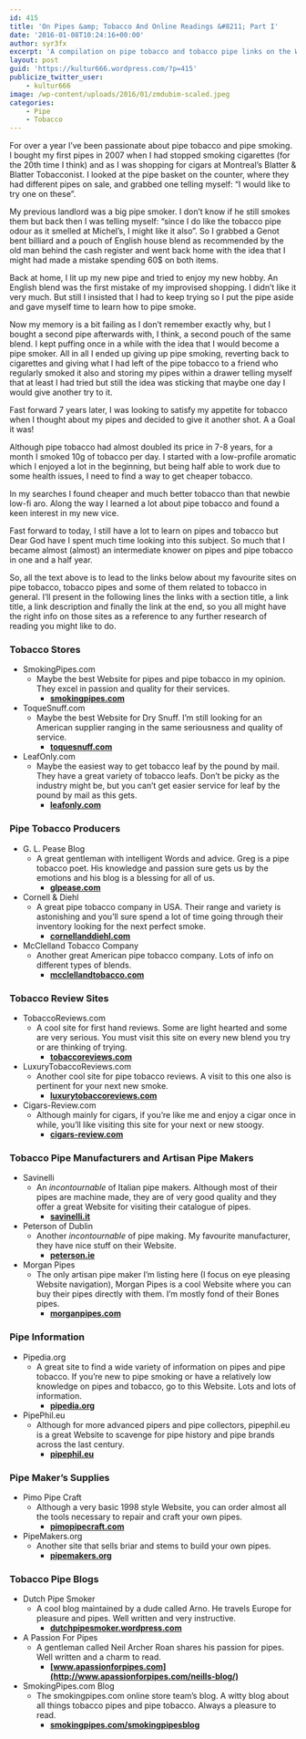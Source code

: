 ```yaml
---
id: 415
title: 'On Pipes &amp; Tobacco And Online Readings &#8211; Part I'
date: '2016-01-08T10:24:16+00:00'
author: syr3fx
excerpt: 'A compilation on pipe tobacco and tobacco pipe links on the Web.'
layout: post
guid: 'https://kultur666.wordpress.com/?p=415'
publicize_twitter_user:
    - kultur666
image: /wp-content/uploads/2016/01/zmdubim-scaled.jpeg
categories:
    - Pipe
    - Tobacco
---
```


For over a year I’ve been passionate about pipe tobacco and pipe smoking. I bought my first pipes in 2007 when I had stopped smoking cigarettes (for the 20th time I think) and as I was shopping for cigars at Montreal’s Blatter &amp; Blatter Tobacconist. I looked at the pipe basket on the counter, where they had different pipes on sale, and grabbed one telling myself: “I would like to try one on these”.

My previous landlord was a big pipe smoker. I don’t know if he still smokes them but back then I was telling myself: “since I do like the tobacco pipe odour as it smelled at Michel’s, I might like it also”. So I grabbed a Genot bent billiard and a pouch of English house blend as recommended by the old man behind the cash register and went back home with the idea that I might had made a mistake spending 60$ on both items.

Back at home, I lit up my new pipe and tried to enjoy my new hobby. An English blend was the first mistake of my improvised shopping. I didn’t like it very much. But still I insisted that I had to keep trying so I put the pipe aside and gave myself time to learn how to pipe smoke.

Now my memory is a bit failing as I don’t remember exactly why, but I bought a second pipe afterwards with, I think, a second pouch of the same blend. I kept puffing once in a while with the idea that I would become a pipe smoker. All in all I ended up giving up pipe smoking, reverting back to cigarettes and giving what I had left of the pipe tobacco to a friend who regularly smoked it also and storing my pipes within a drawer telling myself that at least I had tried but still the idea was sticking that maybe one day I would give another try to it.

Fast forward 7 years later, I was looking to satisfy my appetite for tobacco when I thought about my pipes and decided to give it another shot. A a Goal it was!

Although pipe tobacco had almost doubled its price in 7-8 years, for a month I smoked 10g of tobacco per day. I started with a low-profile aromatic which I enjoyed a lot in the beginning, but being half able to work due to some health issues, I need to find a way to get cheaper tobacco.

In my searches I found cheaper and much better tobacco than that newbie low-fi aro. Along the way I learned a lot about pipe tobacco and found a keen interest in my new vice.

Fast forward to today, I still have a lot to learn on pipes and tobacco but Dear God have I spent much time looking into this subject. So much that I became almost (almost) an intermediate knower on pipes and pipe tobacco in one and a half year.

So, all the text above is to lead to the links below about my favourite sites on pipe tobacco, tobacco pipes and some of them related to tobacco in general. I’ll present in the following lines the links with a section title, a link title, a link description and finally the link at the end, so you all might have the right info on those sites as a reference to any further research of reading you might like to do.

### Tobacco Stores

- SmokingPipes.com
    - Maybe the best Website for pipes and pipe tobacco in my opinion. They excel in passion and quality for their services.
        - **[smokingpipes.com](http://www.smokingpipes.com/)**
- ToqueSnuff.com
    - Maybe the best Website for Dry Snuff. I’m still looking for an American supplier ranging in the same seriousness and quality of service.
        - **[toquesnuff.com](http://www.toquesnuff.com/)**
- LeafOnly.com
    - Maybe the easiest way to get tobacco leaf by the pound by mail. They have a great variety of tobacco leafs. Don’t be picky as the industry might be, but you can’t get easier service for leaf by the pound by mail as this gets.
        - **[leafonly.com](https://www.leafonly.com/)**

### Pipe Tobacco Producers

- G. L. Pease Blog
    - A great gentleman with intelligent Words and advice. Greg is a pipe tobacco poet. His knowledge and passion sure gets us by the emotions and his blog is a blessing for all of us.
        - **[glpease.com](http://www.glpease.com/)**
- Cornell &amp; Diehl
    - A great pipe tobacco company in USA. Their range and variety is astonishing and you’ll sure spend a lot of time going through their inventory looking for the next perfect smoke.
        - **[cornellanddiehl.com](http://cornellanddiehl.com/)**
- McClelland Tobacco Company
    - Another great American pipe tobacco company. Lots of info on different types of blends.
        - **[mcclellandtobacco.com](http://www.mcclellandtobacco.com/)**

### Tobacco Review Sites

- TobaccoReviews.com
    - A cool site for first hand reviews. Some are light hearted and some are very serious. You must visit this site on every new blend you try or are thinking of trying.
        - **[tobaccoreviews.com](http://www.tobaccoreviews.com/)**
- LuxuryTobaccoReviews.com
    - Another cool site for pipe tobacco reviews. A visit to this one also is pertinent for your next new smoke.
        - **[luxurytobaccoreviews.com](http://luxurytobaccoreviews.com/)**
- Cigars-Review.com
    - Although mainly for cigars, if you’re like me and enjoy a cigar once in while, you’ll like visiting this site for your next or new stoogy.
        - **[cigars-review.com](http://www.cigars-review.org/)**

### Tobacco Pipe Manufacturers and Artisan Pipe Makers

- Savinelli
    - An *incontournable* of Italian pipe makers. Although most of their pipes are machine made, they are of very good quality and they offer a great Website for visiting their catalogue of pipes.
        - **[savinelli.it](http://www.savinelli.it/index.php)**
- Peterson of Dublin
    - Another *incontournable* of pipe making. My favourite manufacturer, they have nice stuff on their Website.
        - **[peterson.ie](http://www.peterson.ie/)**
- Morgan Pipes
    - The only artisan pipe maker I’m listing here (I focus on eye pleasing Website navigation), Morgan Pipes is a cool Website where you can buy their pipes directly with them. I’m mostly fond of their Bones pipes.
        - **[morganpipes.com](http://www.morganpipes.com/)**

### Pipe Information

- Pipedia.org
    - A great site to find a wide variety of information on pipes and pipe tobacco. If you’re new to pipe smoking or have a relatively low knowledge on pipes and tobacco, go to this Website. Lots and lots of information.
        - **[pipedia.org](http://pipedia.org/)**
- PipePhil.eu
    - Although for more advanced pipers and pipe collectors, pipephil.eu is a great Website to scavenge for pipe history and pipe brands across the last century.
        - **[pipephil.eu](http://www.pipephil.eu/)**

### Pipe Maker’s Supplies

- Pimo Pipe Craft
    - Although a very basic 1998 style Website, you can order almost all the tools necessary to repair and craft your own pipes.
        - **[pimopipecraft.com](http://www.pimopipecraft.com/index.html)**
- PipeMakers.org
    - Another site that sells briar and stems to build your own pipes.
        - **[pipemakers.org](http://www.pipemakers.org/)**

### Tobacco Pipe Blogs

- Dutch Pipe Smoker
    - A cool blog maintained by a dude called Arno. He travels Europe for pleasure and pipes. Well written and very instructive.
        - **[dutchpipesmoker.wordpress.com](https://dutchpipesmoker.wordpress.com/)**
- A Passion For Pipes
    - A gentleman called Neil Archer Roan shares his passion for pipes. Well written and a charm to read.
        - **[www.apassionforpipes.com](http://www.apassionforpipes.com/neills-blog/)**
- SmokingPipes.com Blog
    - The smokingpipes.com online store team’s blog. A witty blog about all things tobacco pipes and pipe tobacco. Always a pleasure to read.
        - **[smokingpipes.com/smokingpipesblog](http://www.smokingpipes.com/smokingpipesblog/index.cfm)**